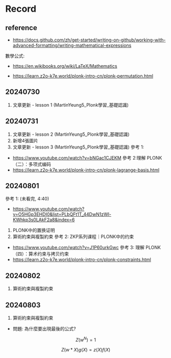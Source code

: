 # Record

## reference
* https://docs.github.com/zh/get-started/writing-on-github/working-with-advanced-formatting/writing-mathematical-expressions

數學公式:
* https://en.wikibooks.org/wiki/LaTeX/Mathematics

* https://learn.z2o-k7e.world/plonk-intro-cn/plonk-permutation.html

## 20240730
1. 文章更新 - lesson 1 (MartinYeung5_Plonk學習_基礎認識)

## 20240731
1. 文章更新 - lesson 2 (MartinYeung5_Plonk學習_基礎認識)
2. 新增4張圖片
3. 文章更新 - lesson 3 (MartinYeung5_Plonk學習_基礎認識)
參考 1:
* https://www.youtube.com/watch?v=bNGac1CJEKM
參考 2:理解 PLONK（二）：多项式编码
* https://learn.z2o-k7e.world/plonk-intro-cn/plonk-lagrange-basis.html

## 20240801
參考 1: (未看完, 4:40)
* https://www.youtube.com/watch?v=O5HGp3EHDI0&list=PLbQFt1T_44DwN1zWl-KWhkp3s0LAkF2a8&index=6
1. PLONK中的置换证明
2. 算術約束與複製約束
參考 2: ZKP系列课程｜PLONK中的约束
* https://www.youtube.com/watch?v=J1P60urkGwc
參考 3: 理解 PLONK（四）：算术约束与拷贝约束
* https://learn.z2o-k7e.world/plonk-intro-cn/plonk-constraints.html

## 20240802
1. 算術約束與複製約束

## 20240803
1. 算術約束與複製約束
* 問題: 為什麼要出現最後的公式?
```math
 Z(w^{N}) = 1
```
```math
 Z(w*X)g(X) = z(X)f(X)
```